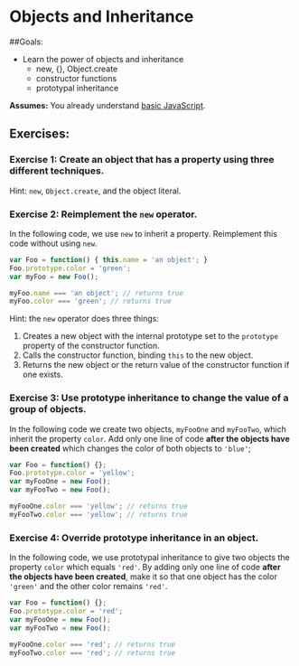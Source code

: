 # Objects and Inheritance

##Goals: 
- Learn the power of objects and inheritance 
	- new, {}, Object.create
	- constructor functions
	- prototypal inheritance

**Assumes:** You already understand [basic JavaScript](new-to-js.md). 

## Exercises: 

### Exercise 1: Create an object that has a property using three different techniques.

Hint: `new`, `Object.create`, and the object literal.

### Exercise 2: Reimplement the `new` operator.

In the following code, we use `new` to inherit a property. Reimplement this code without using `new`.
```javascript
var Foo = function() { this.name = 'an object'; }
Foo.prototype.color = 'green';
var myFoo = new Foo();

myFoo.name === 'an object'; // returns true
myFoo.color === 'green'; // returns true
```

Hint: the `new` operator does three things:

1. Creates a new object with the internal prototype set to the `prototype` property of the constructor function.
2. Calls the constructor function, binding `this` to the new object.
3. Returns the new object or the return value of the constructor function if one exists.

### Exercise 3: Use prototype inheritance to change the value of a group of objects.

In the following code we create two objects, `myFooOne` and `myFooTwo`, which inherit the property `color`. Add only one line of code **after the objects have been created** which changes the color of both objects to `'blue'`;
```javascript
var Foo = function() {};
Foo.prototype.color = 'yellow';
var myFooOne = new Foo();
var myFooTwo = new Foo();

myFooOne.color === 'yellow'; // returns true
myFooTwo.color === 'yellow'; // returns true
```

### Exercise 4: Override prototype inheritance in an object.

In the following code, we use prototypal inheritance to give two objects the property `color` which equals `'red'`. By adding only one line of code **after the objects have been created**, make it so that one object has the color `'green'` and the other color remains `'red'`. 
```javascript
var Foo = function() {};
Foo.prototype.color = 'red';
var myFooOne = new Foo();
var myFooTwo = new Foo();

myFooOne.color === 'red'; // returns true
myFooTwo.color === 'red'; // returns true
```
